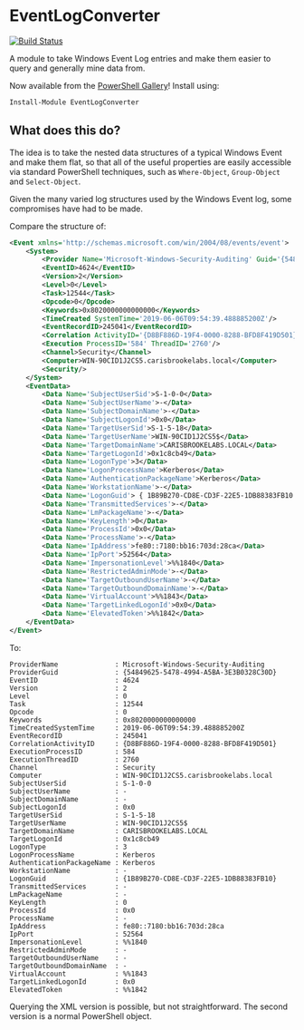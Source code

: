 # EventLogConverter
[![Build Status](https://dev.azure.com/wightsci/GitHub%20Repos/_apis/build/status/wightsci.EventLogConverter?branchName=master)](https://dev.azure.com/wightsci/GitHub%20Repos/_build/latest?definitionId=1&branchName=master)

A module to take Windows Event Log entries and make them easier to query and generally mine data from.

Now available from the [PowerShell Gallery](https://www.powershellgallery.com/packages/EventLogConverter/)! Install using:

```PowerShell
Install-Module EventLogConverter
```

## What does this do?

The idea is to take the nested data structures of a typical Windows Event and make them flat, so that all of the useful properties are easily accessible via standard
PowerShell techniques, such as ``Where-Object``, ``Group-Object`` and ``Select-Object``.

Given the many varied log structures used by the Windows Event log, some compromises have had to be made.

Compare the structure of:

```xml
<Event xmlns='http://schemas.microsoft.com/win/2004/08/events/event'>
    <System>
        <Provider Name='Microsoft-Windows-Security-Auditing' Guid='{54849625-5478-4994-A5BA-3E3B0328C30D}'/>
        <EventID>4624</EventID>
        <Version>2</Version>
        <Level>0</Level>
        <Task>12544</Task>
        <Opcode>0</Opcode>
        <Keywords>0x8020000000000000</Keywords>
        <TimeCreated SystemTime='2019-06-06T09:54:39.488885200Z'/>
        <EventRecordID>245041</EventRecordID>
        <Correlation ActivityID='{D8BF886D-19F4-0000-8288-BFD8F419D501}'/>
        <Execution ProcessID='584' ThreadID='2760'/>
        <Channel>Security</Channel>
        <Computer>WIN-90CID1J2CS5.carisbrookelabs.local</Computer>
        <Security/>
    </System>
    <EventData>
        <Data Name='SubjectUserSid'>S-1-0-0</Data>
        <Data Name='SubjectUserName'>-</Data>
        <Data Name='SubjectDomainName'>-</Data>
        <Data Name='SubjectLogonId'>0x0</Data>
        <Data Name='TargetUserSid'>S-1-5-18</Data>
        <Data Name='TargetUserName'>WIN-90CID1J2CS5$</Data>
        <Data Name='TargetDomainName'>CARISBROOKELABS.LOCAL</Data>
        <Data Name='TargetLogonId'>0x1c8cb49</Data>
        <Data Name='LogonType'>3</Data>
        <Data Name='LogonProcessName'>Kerberos</Data>
        <Data Name='AuthenticationPackageName'>Kerberos</Data>
        <Data Name='WorkstationName'>-</Data>
        <Data Name='LogonGuid'> { 1B89B270-CD8E-CD3F-22E5-1DB88383FB10 }</Data>
        <Data Name='TransmittedServices'>-</Data>
        <Data Name='LmPackageName'>-</Data>
        <Data Name='KeyLength'>0</Data>
        <Data Name='ProcessId'>0x0</Data>
        <Data Name='ProcessName'>-</Data>
        <Data Name='IpAddress'>fe80::7180:bb16:703d:28ca</Data>
        <Data Name='IpPort'>52564</Data>
        <Data Name='ImpersonationLevel'>%%1840</Data>
        <Data Name='RestrictedAdminMode'>-</Data>
        <Data Name='TargetOutboundUserName'>-</Data>
        <Data Name='TargetOutboundDomainName'>-</Data>
        <Data Name='VirtualAccount'>%%1843</Data>
        <Data Name='TargetLinkedLogonId'>0x0</Data>
        <Data Name='ElevatedToken'>%%1842</Data>
    </EventData>
</Event>
```

To:

```
ProviderName              : Microsoft-Windows-Security-Auditing
ProviderGuid              : {54849625-5478-4994-A5BA-3E3B0328C30D}
EventID                   : 4624
Version                   : 2
Level                     : 0
Task                      : 12544
Opcode                    : 0
Keywords                  : 0x8020000000000000
TimeCreatedSystemTime     : 2019-06-06T09:54:39.488885200Z
EventRecordID             : 245041
CorrelationActivityID     : {D8BF886D-19F4-0000-8288-BFD8F419D501}
ExecutionProcessID        : 584
ExecutionThreadID         : 2760
Channel                   : Security
Computer                  : WIN-90CID1J2CS5.carisbrookelabs.local
SubjectUserSid            : S-1-0-0
SubjectUserName           : -
SubjectDomainName         : -
SubjectLogonId            : 0x0
TargetUserSid             : S-1-5-18
TargetUserName            : WIN-90CID1J2CS5$
TargetDomainName          : CARISBROOKELABS.LOCAL
TargetLogonId             : 0x1c8cb49
LogonType                 : 3
LogonProcessName          : Kerberos
AuthenticationPackageName : Kerberos
WorkstationName           : -
LogonGuid                 : {1B89B270-CD8E-CD3F-22E5-1DB88383FB10}
TransmittedServices       : -
LmPackageName             : -
KeyLength                 : 0
ProcessId                 : 0x0
ProcessName               : -
IpAddress                 : fe80::7180:bb16:703d:28ca
IpPort                    : 52564
ImpersonationLevel        : %%1840
RestrictedAdminMode       : -
TargetOutboundUserName    : -
TargetOutboundDomainName  : -
VirtualAccount            : %%1843
TargetLinkedLogonId       : 0x0
ElevatedToken             : %%1842
```
Querying the XML version is possible, but not straightforward. The second version is a normal PowerShell object.